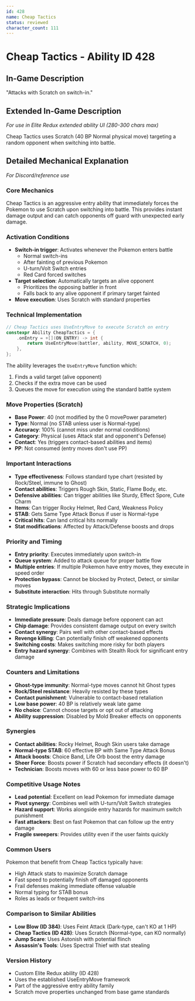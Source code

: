```yaml
---
id: 428
name: Cheap Tactics
status: reviewed
character_count: 111
---
```


# Cheap Tactics - Ability ID 428

## In-Game Description
"Attacks with Scratch on switch-in."

## Extended In-Game Description
*For use in Elite Redux extended ability UI (280-300 chars max)*

Cheap Tactics uses Scratch (40 BP Normal physical move) targeting a random opponent when switching into battle. 

## Detailed Mechanical Explanation
*For Discord/reference use*

### Core Mechanics
Cheap Tactics is an aggressive entry ability that immediately forces the Pokemon to use Scratch upon switching into battle. This provides instant damage output and can catch opponents off guard with unexpected early damage.

### Activation Conditions
- **Switch-in trigger**: Activates whenever the Pokemon enters battle
  - Normal switch-ins
  - After fainting of previous Pokemon
  - U-turn/Volt Switch entries
  - Red Card forced switches
- **Target selection**: Automatically targets an alive opponent
  - Prioritizes the opposing battler in front
  - Falls back to any alive opponent if primary target fainted
- **Move execution**: Uses Scratch with standard properties

### Technical Implementation
```c
// Cheap Tactics uses UseEntryMove to execute Scratch on entry
constexpr Ability CheapTactics = {
    .onEntry = +[](ON_ENTRY) -> int { 
        return UseEntryMove(battler, ability, MOVE_SCRATCH, 0); 
    },
};
```

The ability leverages the `UseEntryMove` function which:
1. Finds a valid target (alive opponent)
2. Checks if the extra move can be used
3. Queues the move for execution using the standard battle system

### Move Properties (Scratch)
- **Base Power**: 40 (not modified by the 0 movePower parameter)
- **Type**: Normal (no STAB unless user is Normal-type)
- **Accuracy**: 100% (cannot miss under normal conditions)
- **Category**: Physical (uses Attack stat and opponent's Defense)
- **Contact**: Yes (triggers contact-based abilities and items)
- **PP**: Not consumed (entry moves don't use PP)

### Important Interactions
- **Type effectiveness**: Follows standard type chart (resisted by Rock/Steel, immune to Ghost)
- **Contact abilities**: Triggers Rough Skin, Static, Flame Body, etc.
- **Defensive abilities**: Can trigger abilities like Sturdy, Effect Spore, Cute Charm
- **Items**: Can trigger Rocky Helmet, Red Card, Weakness Policy
- **STAB**: Gets Same Type Attack Bonus if user is Normal-type
- **Critical hits**: Can land critical hits normally
- **Stat modifications**: Affected by Attack/Defense boosts and drops

### Priority and Timing
- **Entry priority**: Executes immediately upon switch-in
- **Queue system**: Added to attack queue for proper battle flow
- **Multiple entries**: If multiple Pokemon have entry moves, they execute in speed order
- **Protection bypass**: Cannot be blocked by Protect, Detect, or similar moves
- **Substitute interaction**: Hits through Substitute normally

### Strategic Implications
- **Immediate pressure**: Deals damage before opponent can act
- **Chip damage**: Provides consistent damage output on every switch
- **Contact synergy**: Pairs well with other contact-based effects
- **Revenge killing**: Can potentially finish off weakened opponents
- **Switching costs**: Makes switching more risky for both players
- **Entry hazard synergy**: Combines with Stealth Rock for significant entry damage

### Counters and Limitations
- **Ghost-type immunity**: Normal-type moves cannot hit Ghost types
- **Rock/Steel resistance**: Heavily resisted by these types
- **Contact punishment**: Vulnerable to contact-based retaliation
- **Low base power**: 40 BP is relatively weak late game
- **No choice**: Cannot choose targets or opt out of attacking
- **Ability suppression**: Disabled by Mold Breaker effects on opponents

### Synergies
- **Contact abilities**: Rocky Helmet, Rough Skin users take damage
- **Normal-type STAB**: 60 effective BP with Same Type Attack Bonus
- **Attack boosts**: Choice Band, Life Orb boost the entry damage
- **Sheer Force**: Boosts power if Scratch had secondary effects (it doesn't)
- **Technician**: Boosts moves with 60 or less base power to 60 BP

### Competitive Usage Notes
- **Lead potential**: Excellent on lead Pokemon for immediate damage
- **Pivot synergy**: Combines well with U-turn/Volt Switch strategies
- **Hazard support**: Works alongside entry hazards for maximum switch punishment
- **Fast attackers**: Best on fast Pokemon that can follow up the entry damage
- **Fragile sweepers**: Provides utility even if the user faints quickly

### Common Users
Pokemon that benefit from Cheap Tactics typically have:
- High Attack stats to maximize Scratch damage
- Fast speed to potentially finish off damaged opponents
- Frail defenses making immediate offense valuable
- Normal typing for STAB bonus
- Roles as leads or frequent switch-ins

### Comparison to Similar Abilities
- **Low Blow (ID 384)**: Uses Feint Attack (Dark-type, can't KO at 1 HP)
- **Cheap Tactics (ID 428)**: Uses Scratch (Normal-type, can KO normally)
- **Jump Scare**: Uses Astonish with potential flinch
- **Assassin's Tools**: Uses Spectral Thief with stat stealing

### Version History
- Custom Elite Redux ability (ID 428)
- Uses the established UseEntryMove framework
- Part of the aggressive entry ability family
- Scratch move properties unchanged from base game standards
